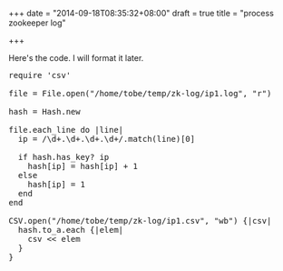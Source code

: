 +++
date = "2014-09-18T08:35:32+08:00"
draft = true
title = "process zookeeper log"

+++



Here's the code. I will format it later.

<pre>
require 'csv'

file = File.open("/home/tobe/temp/zk-log/ip1.log", "r")

hash = Hash.new

file.each_line do |line|
  ip = /\d+.\d+.\d+.\d+/.match(line)[0]

  if hash.has_key? ip
    hash[ip] = hash[ip] + 1
  else
    hash[ip] = 1
  end
end

CSV.open("/home/tobe/temp/zk-log/ip1.csv", "wb") {|csv|
  hash.to_a.each {|elem|
    csv << elem
  }
}
</pre>
